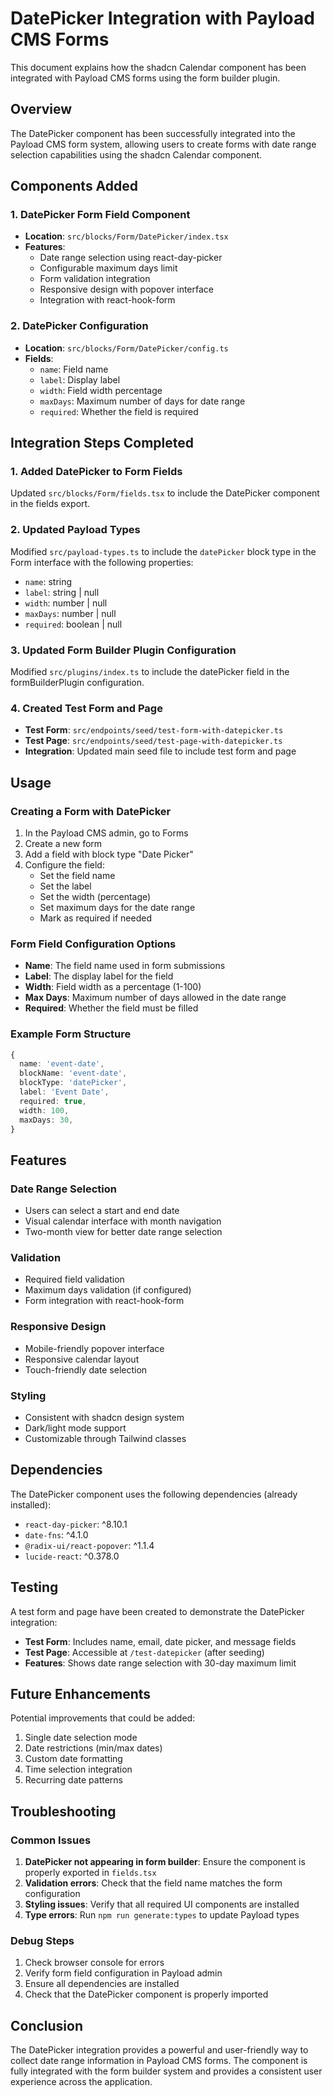 # DatePicker Integration with Payload CMS Forms

This document explains how the shadcn Calendar component has been integrated with Payload CMS forms using the form builder plugin.

## Overview

The DatePicker component has been successfully integrated into the Payload CMS form system, allowing users to create forms with date range selection capabilities using the shadcn Calendar component.

## Components Added

### 1. DatePicker Form Field Component
- **Location**: `src/blocks/Form/DatePicker/index.tsx`
- **Features**:
  - Date range selection using react-day-picker
  - Configurable maximum days limit
  - Form validation integration
  - Responsive design with popover interface
  - Integration with react-hook-form

### 2. DatePicker Configuration
- **Location**: `src/blocks/Form/DatePicker/config.ts`
- **Fields**:
  - `name`: Field name
  - `label`: Display label
  - `width`: Field width percentage
  - `maxDays`: Maximum number of days for date range
  - `required`: Whether the field is required

## Integration Steps Completed

### 1. Added DatePicker to Form Fields
Updated `src/blocks/Form/fields.tsx` to include the DatePicker component in the fields export.

### 2. Updated Payload Types
Modified `src/payload-types.ts` to include the `datePicker` block type in the Form interface with the following properties:
- `name`: string
- `label`: string | null
- `width`: number | null
- `maxDays`: number | null
- `required`: boolean | null

### 3. Updated Form Builder Plugin Configuration
Modified `src/plugins/index.ts` to include the datePicker field in the formBuilderPlugin configuration.

### 4. Created Test Form and Page
- **Test Form**: `src/endpoints/seed/test-form-with-datepicker.ts`
- **Test Page**: `src/endpoints/seed/test-page-with-datepicker.ts`
- **Integration**: Updated main seed file to include test form and page

## Usage

### Creating a Form with DatePicker

1. In the Payload CMS admin, go to Forms
2. Create a new form
3. Add a field with block type "Date Picker"
4. Configure the field:
   - Set the field name
   - Set the label
   - Set the width (percentage)
   - Set maximum days for the date range
   - Mark as required if needed

### Form Field Configuration Options

- **Name**: The field name used in form submissions
- **Label**: The display label for the field
- **Width**: Field width as a percentage (1-100)
- **Max Days**: Maximum number of days allowed in the date range
- **Required**: Whether the field must be filled

### Example Form Structure

```typescript
{
  name: 'event-date',
  blockName: 'event-date',
  blockType: 'datePicker',
  label: 'Event Date',
  required: true,
  width: 100,
  maxDays: 30,
}
```

## Features

### Date Range Selection
- Users can select a start and end date
- Visual calendar interface with month navigation
- Two-month view for better date range selection

### Validation
- Required field validation
- Maximum days validation (if configured)
- Form integration with react-hook-form

### Responsive Design
- Mobile-friendly popover interface
- Responsive calendar layout
- Touch-friendly date selection

### Styling
- Consistent with shadcn design system
- Dark/light mode support
- Customizable through Tailwind classes

## Dependencies

The DatePicker component uses the following dependencies (already installed):
- `react-day-picker`: ^8.10.1
- `date-fns`: ^4.1.0
- `@radix-ui/react-popover`: ^1.1.4
- `lucide-react`: ^0.378.0

## Testing

A test form and page have been created to demonstrate the DatePicker integration:
- **Test Form**: Includes name, email, date picker, and message fields
- **Test Page**: Accessible at `/test-datepicker` (after seeding)
- **Features**: Shows date range selection with 30-day maximum limit

## Future Enhancements

Potential improvements that could be added:
1. Single date selection mode
2. Date restrictions (min/max dates)
3. Custom date formatting
4. Time selection integration
5. Recurring date patterns

## Troubleshooting

### Common Issues

1. **DatePicker not appearing in form builder**: Ensure the component is properly exported in `fields.tsx`
2. **Validation errors**: Check that the field name matches the form configuration
3. **Styling issues**: Verify that all required UI components are installed
4. **Type errors**: Run `npm run generate:types` to update Payload types

### Debug Steps

1. Check browser console for errors
2. Verify form field configuration in Payload admin
3. Ensure all dependencies are installed
4. Check that the DatePicker component is properly imported

## Conclusion

The DatePicker integration provides a powerful and user-friendly way to collect date range information in Payload CMS forms. The component is fully integrated with the form builder system and provides a consistent user experience across the application.
